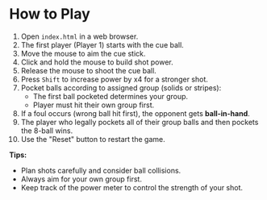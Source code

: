 # How to Play

1. Open `index.html` in a web browser.
2. The first player (Player 1) starts with the cue ball.
3. Move the mouse to aim the cue stick.
4. Click and hold the mouse to build shot power.
5. Release the mouse to shoot the cue ball.
6. Press `Shift` to increase power by x4 for a stronger shot.
7. Pocket balls according to assigned group (solids or stripes):
   - The first ball pocketed determines your group.
   - Player must hit their own group first.
8. If a foul occurs (wrong ball hit first), the opponent gets **ball-in-hand**.
9. The player who legally pockets all of their group balls and then pockets the 8-ball wins.
10. Use the "Reset" button to restart the game.

**Tips:**  
- Plan shots carefully and consider ball collisions.
- Always aim for your own group first.
- Keep track of the power meter to control the strength of your shot.

